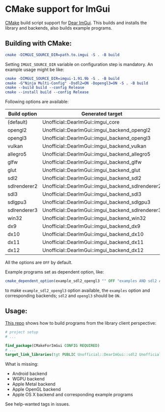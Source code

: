 # CMake support for ImGui

[CMake](https://cmake.org) build script support for [Dear ImGui](https://github.com/ocornut/imgui). This builds and installs the library and backends, also builds example programs.

## Building with CMake:

```cmake
cmake -DIMGUI_SOURCE_DIR=path.to.imgui -S . -B build
```

Setting `IMGUI_SOURCE_DIR` variable on configuration step is mandatory. An example usage might be like:

```cmake
cmake -DIMGUI_SOURCE_DIR=imgui-1.91.9b -S . -B build
cmake -G"Ninja Multi-Config" -Dsdl2=ON -Dopengl3=ON -S . -B build
cmake --build build --config Release
cmake --install build --config Release
```

Following options are available:

| Build option   | Generated target                                      |
|----------------|-------------------------------------------------------|
| (default)      | Unofficial::DearImGui::imgui_core                     |
| opengl2        | Unofficial::DearImGui::imgui_backend_opengl2          |
| opengl3        | Unofficial::DearImGui::imgui_backend_opengl3          |
| vulkan         | Unofficial::DearImGui::imgui_backend_vulkan           |
| allegro5       | Unofficial::DearImGui::imgui_backend_allegro5         |
| glfw           | Unofficial::DearImGui::imgui_backend_glfw             |
| glut           | Unofficial::DearImGui::imgui_backend_glut             |
| sdl2           | Unofficial::DearImGui::imgui_backend_sdl2             |
| sdlrenderer2   | Unofficial::DearImGui::imgui_backend_sdlrenderer2     |
| sdl3           | Unofficial::DearImGui::imgui_backend_sdl3             |
| sdlgpu3        | Unofficial::DearImGui::imgui_backend_sdlgpu3          |
| sdlrenderer3   | Unofficial::DearImGui::imgui_backend_sdlrenderer3     |
| win32          | Unofficial::DearImGui::imgui_backend_win32            |
| dx9            | Unofficial::DearImGui::imgui_backend_dx9              |
| dx10           | Unofficial::DearImGui::imgui_backend_dx10             |
| dx11           | Unofficial::DearImGui::imgui_backend_dx11             |
| dx12           | Unofficial::DearImGui::imgui_backend_dx12             |

All the options are `OFF` by default.

Example programs set as dependent option, like:
```cmake
cmake_dependent_option(example_sdl2_opengl3 "" OFF "examples AND sdl2 AND opengl3" OFF)
```
to make `example_sdl2_opengl3` option available, the `examples` option and corresponding backends; `sdl2` and `opengl3` should be `ON`.

## Usage:
[This repo](https://github.com/adembudak/CMakeForImGui.test) shows how to build programs from the library client perspective:

```cmake
# project setup
# ...

find_package(CMakeForImGui CONFIG REQUIRED)
# ...
target_link_libraries(tgt PUBLIC Unofficial::DearImGui::sdl2 Unofficial::DearImGui::opengl3)
```

What is missing:
- Android backend
- WGPU backend
- Apple Metal backend
- Apple OpenGL backend
- Apple OS X backend
    and corresponding example programs

See help-wanted tags in issues.

